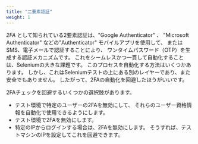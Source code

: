 ```yaml
---
title: "二要素認証"
weight: 1
---
```


_2FA_ として知られている2要素認証は、"Google Authenticator" 、
"Microsoft Authenticator" などの"Authenticator" モバイルアプリを使用して、
またはSMS、電子メールで認証することにより、
ワンタイムパスワード（OTP）を生成する認証メカニズムです。 
これをシームレスかつ一貫して自動化することは、Seleniumの大きな課題です。
このプロセスを自動化する方法はいくつかあります。
しかし、これはSeleniumテストの上にある別のレイヤーであり、また安全でもありません。
したがって、2FAの自動化を回避したほうがいいです。

2FAチェックを回避するいくつかの選択肢があります。

* テスト環境で特定のユーザーの2FAを無効にして、
それらのユーザー資格情報を自動化で使用できるようにします。
* テスト環境で2FAを無効にします。
* 特定のIPからログインする場合は、2FAを無効にします。
そうすれば、テストマシンのIPを設定してこれを回避できます。